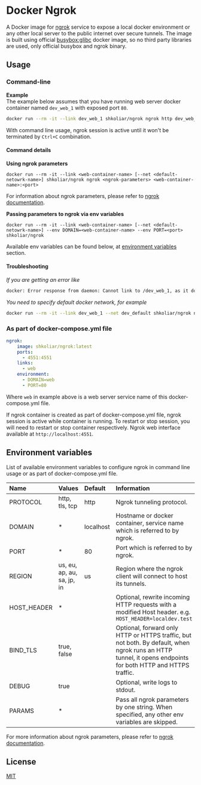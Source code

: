 # Docker Ngrok

A Docker image for [ngrok](https://ngrok.com) service to expose a local docker environment or any other local server to the public internet over secure tunnels. The image is built using official [busybox:glibc](https://hub.docker.com/_/busybox) docker image, so no third party libraries are used, only official busybox and ngrok binary.  

## Usage  

### Command-line

**Example**  
The example below assumes that you have running web server docker container named `dev_web_1` with exposed port `80`.
```bash
docker run --rm -it --link dev_web_1 shkoliar/ngrok ngrok http dev_web_1:80
```
With command line usage, ngrok session is active until it won't be terminated by `Ctrl+C` combination.  

#### Command details

**Using ngrok parameters**  
```
docker run --rm -it --link <web-container-name> [--net <default-netowrk-name>] shkoliar/ngrok ngrok <ngrok-parameters> <web-container-name>:<port>
``` 
For information about ngrok parameters, please refer to [ngrok documentation](https://ngrok.com/docs).

**Passing parameters to ngrok via env variables**  
```
docker run --rm -it --link <web-container-name> [--net <default-netowrk-name>] --env DOMAIN=<web-container-name> --env PORT=<port> shkoliar/ngrok
``` 
Available env variables can be found below, at [environment variables](#environment-variables) section.

#### Troubleshooting

*If you are getting an error like*  
```bash
docker: Error response from daemon: Cannot link to /dev_web_1, as it does not belong to the default network.
```

*You need to specify default docker network, for example*  
```bash
docker run --rm -it --link dev_web_1 --net dev_default shkoliar/ngrok ngrok http dev_web_1:80
```

### As part of docker-compose.yml file 

```yaml
ngrok:
    image: shkoliar/ngrok:latest
    ports:
      - 4551:4551
    links:
      - web
    environment:
      - DOMAIN=web
      - PORT=80
```

Where `web` in example above is a web server service name of this docker-compose.yml file.

If ngrok container is created as part of docker-compose.yml file, ngrok session is active while container is running. To restart or stop session, you will need to restart or stop container respectively.
Ngrok web interface available at `http://localhost:4551`.

 
## Environment variables

List of available environment variables to configure ngrok in command line usage or as part of docker-compose.yml file.

Name|Values|Default|Information
:---|:---|:---|:---
PROTOCOL|http, tls, tcp|http|Ngrok tunneling protocol.
DOMAIN|*|localhost|Hostname or docker container, service name which is referred to by ngrok.
PORT|*|80|Port which is referred to by ngrok.
REGION|us, eu, ap, au, sa, jp, in|us|Region where the ngrok client will connect to host its tunnels.
HOST_HEADER|*| |Optional, rewrite incoming HTTP requests with a modified Host header. e.g. `HOST_HEADER=localdev.test`
BIND_TLS|true, false| |Optional, forward only HTTP or HTTPS traffic, but not both. By default, when ngrok runs an HTTP tunnel, it opens endpoints for both HTTP and HTTPS traffic. 
DEBUG|true| |Optional, write logs to stdout.
PARAMS|*| |Pass all ngrok parameters by one string. When specified, any other env variables are skipped.

For more information about ngrok parameters, please refer to [ngrok documentation](https://ngrok.com/docs).

## License

[MIT](../../blob/master/LICENSE)
